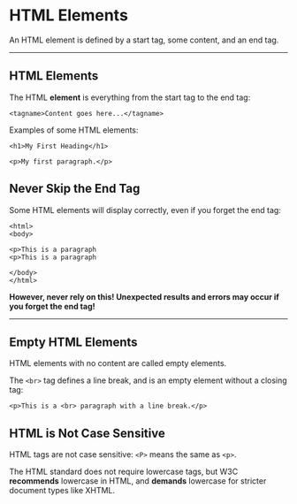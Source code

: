 
# HTML  Elements
An HTML element is defined by a start tag, some content, and an end tag.

----------

## HTML Elements

The HTML  **element**  is everything from the start tag to the end tag:

`<tagname>Content goes here...</tagname>`

Examples of some HTML elements:

`<h1>My First Heading</h1>`

`<p>My first paragraph.</p>`

## Never Skip the End Tag

Some HTML elements will display correctly, even if you forget the end tag:

```
<html>  
<body>  
  
<p>This is a paragraph  
<p>This is a paragraph  
  
</body>  
</html>
```

**However, never rely on this! Unexpected results and errors may occur if you forget the end tag!**

----------

## Empty HTML Elements

HTML elements with no content are called empty elements.

The  `<br>`  tag defines a line break, and is an empty element without a closing tag:

`<p>This is a <br> paragraph with a line break.</p>`

## HTML is Not Case Sensitive

HTML tags are not case sensitive:  `<P>`  means the same as  `<p>`.

The HTML standard does not require lowercase tags, but W3C  **recommends**  lowercase in HTML, and  **demands**  lowercase for stricter document types like XHTML.
